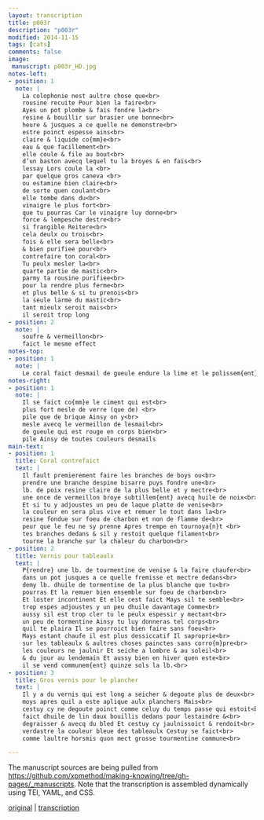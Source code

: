 ```yaml
---
layout: transcription
title: p003r
description: "p003r"
modified: 2014-11-15
tags: [cats]
comments: false
image:
 manuscript: p003r_HD.jpg
notes-left:
- position: 1
  note: |
    La colophonie nest aultre chose que<br>
    rousine recuite Pour bien la faire<br>
    Ayes un pot plombe & fais fondre la<br>
    resine & bouillir sur brasier une bonne<br>
    heure & jusques a ce quelle ne demonstre<br>
    estre poinct espesse ains<br>
    claire & liquide co{mm}e<br>
    eau & que facillement<br>
    elle coule & file au bout<br>
    d’un baston avecq lequel tu la broyes & en fais<br>
    lessay Lors coule la <br>
    par quelque gros caneva <br>
    ou estamine bien claire<br>
    de sorte quen coulant<br>
    elle tombe dans du<br>
    vinaigre le plus fort<br>
    que tu pourras Car le vinaigre luy donne<br>
    force & lempesche destre<br>
    si frangible Reitere<br>
    cela deulx ou trois<br>
    fois & elle sera belle<br>
    & bien purifiee pour<br>
    contrefaire ton coral<br>
    Tu peulx mesler la<br>
    quarte partie de mastic<br>
    parmy ta rousine purifiee<br>
    pour la rendre plus ferme<br>
    et plus belle & si tu prenois<br>
    la seule larme du mastic<br>
    tant mieulx seroit mais<br>
    il seroit trop long
- position: 2
  note: |
    soufre & vermeillon<br>
    faict le mesme effect
notes-top:
- position: 1
  note: |
    Le coral faict desmail de gueule endure la lime et le polissem{ent}
notes-right:
- position: 1
  note: |
    Il se faict co{mm}e le ciment qui est<br>
    plus fort mesle de verre (que de) <br>
    pile que de brique Ainsy on y<br>
    mesle avecq le vermeillon de lesmail<br>
    de gueule qui est rouge en corps bien<br>
    pile Ainsy de toutes couleurs desmails
main-text:
- position: 1
  title: Coral contrefaict
  text: |
    Il fault premierement faire les branches de boys ou<br>
    prendre une branche despine bisarre puys fondre une<br>
    lb. de poix resine claire de la plus belle et y mectre<br>
    une once de vermeillon broye subtillem{ent} avecq huile de noix<br>
    Et si tu y adjoustes un peu de laque platte de venise<br>
    la couleur en sera plus vive et remuer le tout dans la<br>
    resine fondue sur foeu de charbon et non de flamme de<br>
    peur que le feu ne sy prenne Apres trempe en tournoya{n}t <br>
    tes branches dedans & sil y restoit quelque filament<br>
    tourne la branche sur la chaleur du charbon<br>
- position: 2
  title: Vernis pour tableaulx
  text: |
    P{rendre} une lb. de tourmentine de venise & la faire chaufer<br>
    dans un pot jusques a ce quelle fremisse et mectre dedans<br>
    demy lb. dhuile de tormentine de la plus blanche que tu<br>
    pourras Et la remuer bien ensemble sur foeu de charbon<br>
    Et loster incontinent Et elle cest faict Mays sil te semble<br>
    trop espes adjoustes y un peu dhuile davantage Comme<br>
    aussy sil est trop cler tu le peulx espessir y mectant<br>
    un peu de tormentine Ainsy tu luy donneras tel corps<br>
    quil te plaira Il se pourroict bien faire sans foeu<br>
    Mays estant chaufe il est plus dessiccatif Il saproprie<br>
    sur les tableaulx & aultres choses painctes sans corro{m}pre<br>
    les couleurs ne jaulnir Et seiche a lombre & au soleil<br>
    & du jour au lendemain Et aussy bien en hiver quen este<br>
    il se vend communem{ent} quinze sols la lb.<br>
- position: 3
  title: Gros vernis pour le plancher
  text: |
    Il y a du vernis qui est long a seicher & degoute plus de deux<br>
    moys apres quil a este aplique aulx planchers Mais<br>
    cestuy cy ne degoute poinct comme celuy du temps passe qui estoit<br>
    faict dhuile de lin daux bouillis dedans pour lestaindre &<br>
    degraisser & avecq du bled Et cestuy cy jaulnissoict & rendoit<br>
    verdastre la couleur bleue des tableaulx Cestuy se faict<br>
    comme laultre horsmis quon mect grosse tourmentine commune<br>

---
```


The manuscript sources are being pulled from <https://github.com/xpmethod/making-knowing/tree/gh-pages/_manuscripts>. Note that the transcription is assembled dynamically using TEI, YAML, and CSS.

[original](manuscript.html) \| [transcription](tcn_p003r.html)
